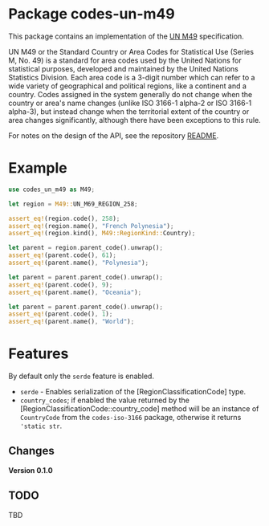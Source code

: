 # Package codes-un-m49

This package contains an implementation of the
[UN M49](https://unstats.un.org/unsd/methodology/m49/overview/) specification.

UN M49 or the Standard Country or Area Codes for Statistical Use (Series M,
No. 49) is a standard for area codes used by the United Nations for
statistical purposes, developed and maintained by the United Nations
Statistics Division. Each area code is a 3-digit number which can refer to a
wide variety of geographical and political regions, like a continent and a
country. Codes assigned in the system generally do not change when the country
or area's name changes (unlike ISO 3166-1 alpha-2 or ISO 3166-1 alpha-3), but
instead change when the territorial extent of the country or area changes
significantly, although there have been exceptions to this rule.

For notes on the design of the API, see the repository 
[README](https://github.com/johnstonskj/rust-codes/blob/main/README.md).

# Example

```rust
use codes_un_m49 as M49;

let region = M49::UN_M69_REGION_258;

assert_eq!(region.code(), 258);
assert_eq!(region.name(), "French Polynesia");
assert_eq!(region.kind(), M49::RegionKind::Country);

let parent = region.parent_code().unwrap();
assert_eq!(parent.code(), 61);
assert_eq!(parent.name(), "Polynesia");

let parent = parent.parent_code().unwrap();
assert_eq!(parent.code(), 9);
assert_eq!(parent.name(), "Oceania");

let parent = parent.parent_code().unwrap();
assert_eq!(parent.code(), 1);
assert_eq!(parent.name(), "World");

```

# Features

By default only the `serde` feature is enabled.

* `serde` - Enables serialization of the [RegionClassificationCode] type.
* `country_codes`; if enabled the value returned by the [RegionClassificationCode::country_code]
  method will be an instance of `CountryCode` from the `codes-iso-3166`
  package, otherwise it returns `'static str`.

## Changes

**Version 0.1.0**

## TODO

TBD
